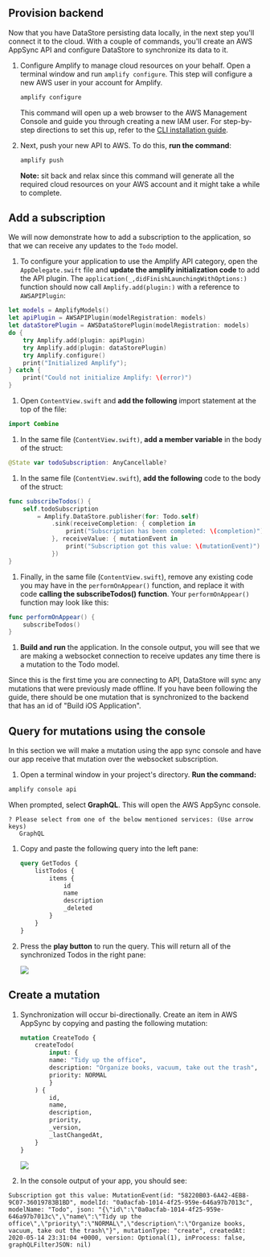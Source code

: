 ## Provision backend

Now that you have DataStore persisting data locally, in the next step you'll connect it to the cloud. With a couple of commands, you'll create an AWS AppSync API and configure DataStore to synchronize its data to it.

1. Configure Amplify to manage cloud resources on your behalf. Open a terminal window and run `amplify configure`. This step will configure a new AWS user in your account for Amplify.

    ```bash
    amplify configure
    ```

   This command will open up a web browser to the AWS Management Console and guide you through creating a new IAM user. For step-by-step directions to set this up, refer to the [CLI installation guide](~/cli/start/install.md).

1. Next, push your new API to AWS. To do this, **run the command**:
    ```bash
    amplify push
    ```

    <amplify-callout>
    
    **Note:** sit back and relax since this command will generate all the required cloud resources on your AWS account and it might take a while to complete.
    
    </amplify-callout>

##  Add a subscription
We will now demonstrate how to add a subscription to the application, so that we can receive any updates to the `Todo` model.

1. To configure your application to use the Amplify API category, open the `AppDelegate.swift` file and **update the amplify initialization code** to add the API plugin. The `application(_,didFinishLaunchingWithOptions:)` function should now call `Amplify.add(plugin:)` with a reference to `AWSAPIPlugin`:
  
  ```swift
  let models = AmplifyModels()
  let apiPlugin = AWSAPIPlugin(modelRegistration: models)
  let dataStorePlugin = AWSDataStorePlugin(modelRegistration: models)
  do {
      try Amplify.add(plugin: apiPlugin)
      try Amplify.add(plugin: dataStorePlugin)
      try Amplify.configure()
      print("Initialized Amplify");
  } catch {
      print("Could not initialize Amplify: \(error)")
  }
  ```

1. Open `ContentView.swift` and **add the following** import statement at the top of the file:
  ```swift
  import Combine
  ```

1. In the same file (`ContentView.swift)`, **add a member variable** in the body of the struct:
  ```swift
  @State var todoSubscription: AnyCancellable?
  ```

1. In the same file (`ContentView.swift`), **add the following** code to the body of the struct:
  ```swift
  func subscribeTodos() {
      self.todoSubscription
          = Amplify.DataStore.publisher(for: Todo.self)
              .sink(receiveCompletion: { completion in
                  print("Subscription has been completed: \(completion)")
              }, receiveValue: { mutationEvent in
                  print("Subscription got this value: \(mutationEvent)")
              })
  }
  ```

1. Finally, in the same file (`ContentView.swift`), remove any existing code you may have in the `performOnAppear()` function, and replace it with code **calling the subscribeTodos() function**. Your `performOnAppear()` function may look like this:
  ```swift
  func performOnAppear() {
      subscribeTodos()
  }
  ```

1. **Build and run** the application. In the console output, you will see that we are making a websocket connection to receive updates any time there is a mutation to the Todo model.

Since this is the first time you are connecting to API, DataStore will sync any mutations that were previously made offline. If you have been following the guide, there should be one mutation that is synchronized to the backend that has an id of "Build iOS Application".

## Query for mutations using the console

In this section we will make a mutation using the app sync console and have our app receive that mutation over the websocket subscription.

1. Open a terminal window in your project's directory. **Run the command:**
  ```bash
  amplify console api
  ```
  
  When prompted, select **GraphQL**. This will open the AWS AppSync console.
   ```Console
   ? Please select from one of the below mentioned services: (Use arrow keys)
      GraphQL 
   ```

1. Copy and paste the following query into the left pane:

    ```graphql
    query GetTodos {
        listTodos {
            items {
                id
                name
                description
                _deleted
            }
        }
    }
    ```

1. Press the **play button** to run the query. This will return all of the synchronized Todos in the right pane:

    ![](~/images/lib/getting-started/ios/set-up-ios-appsync-query.png)

## Create a mutation

1. Synchronization will occur bi-directionally. Create an item in AWS AppSync by copying and pasting the following mutation:

    ```graphql
    mutation CreateTodo {
        createTodo(
            input: {
            name: "Tidy up the office",
            description: "Organize books, vacuum, take out the trash",
            priority: NORMAL
            }
        ) {
            id,
            name,
            description,
            priority,
            _version,
            _lastChangedAt,
        }
    }
    ```

    ![](~/images/lib/getting-started/ios/set-up-ios-appsync-create.png)

1. In the console output of your app, you should see:

  ```console
  Subscription got this value: MutationEvent(id: "58220B03-6A42-4EB8-9C07-36019783B1BD", modelId: "0a0acfab-1014-4f25-959e-646a97b7013c", modelName: "Todo", json: "{\"id\":\"0a0acfab-1014-4f25-959e-646a97b7013c\",\"name\":\"Tidy up the office\",\"priority\":\"NORMAL\",\"description\":\"Organize books, vacuum, take out the trash\"}", mutationType: "create", createdAt: 2020-05-14 23:31:04 +0000, version: Optional(1), inProcess: false, graphQLFilterJSON: nil)
  ```
